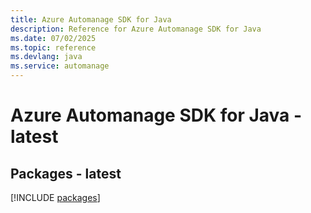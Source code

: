 ```yaml
---
title: Azure Automanage SDK for Java
description: Reference for Azure Automanage SDK for Java
ms.date: 07/02/2025
ms.topic: reference
ms.devlang: java
ms.service: automanage
---
```

# Azure Automanage SDK for Java - latest
## Packages - latest
[!INCLUDE [packages](automanage-index.md)]